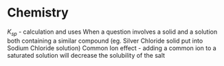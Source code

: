 # Chemistry

$K_{sp}$ - calculation and uses
When a question involves a solid and a solution both containing a similar compound (eg. Silver Chloride solid put into Sodium Chloride solution)
Common Ion effect - adding a common ion to a saturated solution will decrease the solubility of the salt